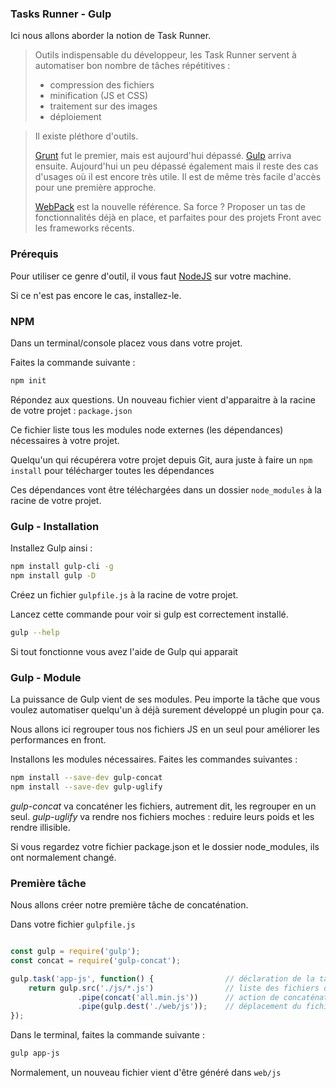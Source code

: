 ### Tasks Runner - Gulp

Ici nous allons aborder la notion de Task Runner.

> Outils indispensable du développeur, les Task Runner servent à automatiser 
> bon nombre de tâches répétitives :
> - compression des fichiers
> - minification (JS et CSS)
> - traitement sur des images
> - déploiement

> Il existe pléthore d'outils.
> 
> [Grunt](https://gruntjs.com/) fut le premier, mais est aujourd'hui dépassé.
> [Gulp](https://gulpjs.com/) arriva ensuite. Aujourd'hui un peu dépassé également 
> mais il reste des cas d'usages où il est encore très utile.
> Il est de même très facile d'accès pour une première approche.
> 
> [WebPack](https://webpack.js.org/) est la nouvelle référence. 
> Sa force ? Proposer un tas de fonctionnalités déjà en place, 
> et parfaites pour des projets Front avec les frameworks récents.


### Prérequis

Pour utiliser ce genre d'outil, il vous faut [NodeJS](https://nodejs.org/fr/) sur votre machine.

Si ce n'est pas encore le cas, installez-le.


### NPM

Dans un terminal/console placez vous dans votre projet.

Faites la commande suivante :

```bash
npm init
```

Répondez aux questions. Un nouveau fichier vient d'apparaitre à la racine de votre projet : `package.json`

Ce fichier liste tous les modules node externes (les dépendances) nécessaires à votre projet.

Quelqu'un qui récupérera votre projet depuis Git, aura juste à faire un `npm install` pour télécharger toutes les dépendances

Ces dépendances vont être téléchargées dans un dossier `node_modules` à la racine de votre projet.

### Gulp - Installation

Installez Gulp ainsi :

```bash
npm install gulp-cli -g
npm install gulp -D
```

Créez un fichier `gulpfile.js` à la racine de votre projet.

Lancez cette commande pour voir si gulp est correctement installé.

```bash
gulp --help
```

Si tout fonctionne vous avez l'aide de Gulp qui apparait

### Gulp - Module

La puissance de Gulp vient de ses modules. 
Peu importe la tâche que vous voulez automatiser quelqu'un à déjà surement développé un plugin pour ça.

Nous allons ici regrouper tous nos fichiers JS en un seul pour améliorer les performances en front.


Installons les modules nécessaires. Faites les commandes suivantes :

```bash
npm install --save-dev gulp-concat
npm install --save-dev gulp-uglify
```

*gulp-concat* va concaténer les fichiers, autrement dit, les regrouper en un seul.
*gulp-uglify* va rendre nos fichiers moches : reduire leurs poids et les rendre illisible. 


Si vous regardez votre fichier package.json et le dossier node_modules, ils ont normalement changé.

### Première tâche

Nous allons créer notre première tâche de concaténation.

Dans votre fichier `gulpfile.js`


```javascript

const gulp = require('gulp');
const concat = require('gulp-concat');

gulp.task('app-js', function() {                // déclaration de la tâche, son nom : app-js
    return gulp.src('./js/*.js')                // liste des fichiers qu'on va chercher (tous les fichiers .js contenus dans le dossier /js)
               .pipe(concat('all.min.js'))      // action de concaténation et nom du fichier en sortie
               .pipe(gulp.dest('./web/js'));    // déplacement du fichier généré dans le dossier voulu
});
```

Dans le terminal, faites la commande suivante :

```bash
gulp app-js
```

Normalement, un nouveau fichier vient d'être généré dans `web/js`